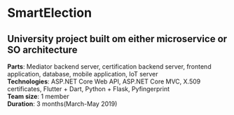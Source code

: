# SmartElection  
## University project built om either microservice or SO architecture  
**Parts**: Mediator backend server, certification backend server, frontend application, database, mobile application, IoT server  
**Technologies**: ASP.NET Core Web API, ASP.NET Core MVC, X.509 certificates, Flutter + Dart, Python + Flask, Pyfingerprint  
**Team size**: 1 member  
**Duration**: 3 months(March-May 2019)  
